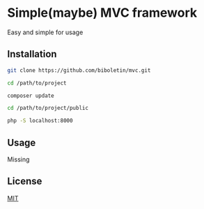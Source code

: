 # Simple(maybe) MVC framework

Easy and simple for usage 

## Installation


```bash
git clone https://github.com/biboletin/mvc.git
```

```bash
cd /path/to/project
```

```bash
composer update
```

```bash
cd /path/to/project/public
```

```bash
php -S localhost:8000
```
## Usage
Missing

## License
[MIT](https://choosealicense.com/licenses/mit/)